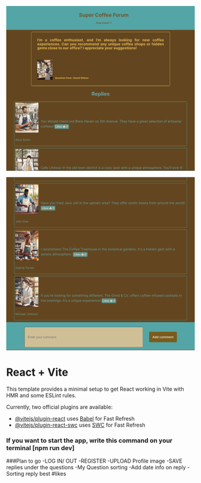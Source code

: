 ![Screenshot](https://raw.githubusercontent.com/leslieyjkim/Coffee_forum_2024/02c794efbb98c1f786d937b960ccfd3a8a667d41/Version%231.Main_page_top.png)

![Screenshot](https://raw.githubusercontent.com/leslieyjkim/Coffee_forum_2024/02c794efbb98c1f786d937b960ccfd3a8a667d41/Version%231.Main_page_bottom.png)


# React + Vite

This template provides a minimal setup to get React working in Vite with HMR and some ESLint rules.

Currently, two official plugins are available:

- [@vitejs/plugin-react](https://github.com/vitejs/vite-plugin-react/blob/main/packages/plugin-react/README.md) uses [Babel](https://babeljs.io/) for Fast Refresh
- [@vitejs/plugin-react-swc](https://github.com/vitejs/vite-plugin-react-swc) uses [SWC](https://swc.rs/) for Fast Refresh


### If you want to start the app, write this command on your terminal [npm run dev]


###Plan to go
-LOG IN/ OUT
-REGISTER
-UPLOAD Profile image
-SAVE replies under the questions
-My Question sorting
-Add date info on reply
-Sorting reply best #likes